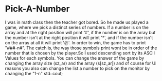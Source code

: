 # Pick-A-Number
I was in math class then the teacher got bored. So he made us played a game, where we pick a distinct series of numbers. If a number is on the array and at the right position will print '#', if the number is on the array but the number isn't at the right position it will print '*', and if the number isn't on the array at all it will print '@'. In order to win, the game has to print "###-n#". The catch is, the way those symbols print wont be in order of the number that is chosen by the player.So I used descending sort by its ASCII Values for each symbols. You can change the answer of the game by changing the array size (sz_ar) and the array (s[sz_ar]) and of course for UI reasons you also can change the list a number to pick on the monitor by changing the "1-n" std::cout; 
